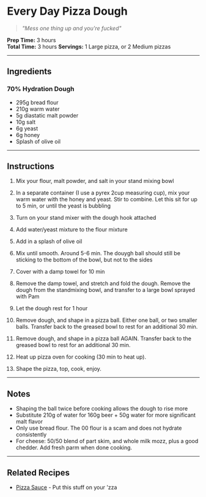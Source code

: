 # Every Day Pizza Dough

> *"Mess one thing up and you're fucked"*

**Prep Time:** 3 hours  
**Total Time:** 3 hours
**Servings:** 1 Large pizza, or 2 Medium pizzas

---

## Ingredients

### 70% Hydration Dough
- 295g bread flour
- 210g warm water
- 5g diastatic malt powder
- 10g salt
- 6g yeast
- 6g honey
- Splash of olive oil

---

## Instructions

1. Mix your flour, malt powder, and salt in your stand mixing bowl

2. In a separate container (I use a pyrex 2cup measuring cup), mix your warm water with the honey and yeast. Stir to combine. Let this sit for up to 5 min, or until the yeast is bubbling

3. Turn on your stand mixer with the dough hook attached

4. Add water/yeast mixture to the flour mixture

5. Add in a splash of olive oil

6. Mix until smooth. Around 5-6 min. The douygh ball should still be sticking to the bottom of the bowl, but not to the sides

7. Cover with a damp towel for 10 min

8. Remove the damp towel, and stretch and fold the dough. Remove the dough from the standmixing bowl, and transfer to a large bowl sprayed with Pam

9. Let the dough rest for 1 hour

10. Remove dough, and shape in a pizza ball. Either one ball, or two smaller balls. Transfer back to the greased bowl to rest for an additional 30 min. 

11. Remove dough, and shape in a pizza ball AGAIN. Transfer back to the greased bowl to rest for an additional 30 min. 

12. Heat up pizza oven for cooking (30 min to heat up). 

13. Shape the pizza, top, cook, enjoy. 

---

## Notes

- Shaping the ball twice before cooking allows the dough to rise more
- Substitute 210g of water for 160g beer + 50g water for more significant malt flavor 
- Only use bread flour. The 00 flour is a scam and does not hydrate consistently
- For cheese: 50/50 blend of part skim, and whole milk mozz, plus a good chedder. Add fresh parm when done cooking. 

---

## Related Recipes

- [Pizza Sauce](../sauces-rubs/pizza-sauce.md) - Put this stuff on your 'zza
